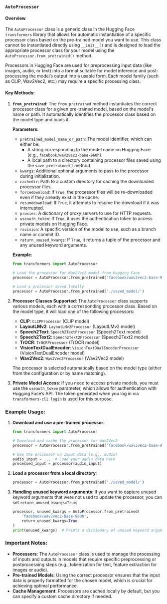 
### **`AutoProcessor`**
#### Overview
The `AutoProcessor` class is a generic class in the Hugging Face `transformers` library that allows for automatic instantiation of a specific processor class based on the pre-trained model you want to use. This class cannot be instantiated directly using `__init__()` and is designed to load the appropriate processor class for your model using the `AutoProcessor.from_pretrained()` method.

Processors in Hugging Face are used for preprocessing input data (like images, audio, or text) into a format suitable for model inference and post-processing the model’s output into a usable form. Each model family (such as CLIP, Wav2Vec2, etc.) may require a specific processing class.

#### Key Methods:
1. **`from_pretrained`**:
   The `from_pretrained` method instantiates the correct processor class for a given pre-trained model, based on the model's name or path. It automatically identifies the processor class based on the model type and loads it.

   **Parameters**:
   - `pretrained_model_name_or_path`: The model identifier, which can either be:
     - A string corresponding to the model name on Hugging Face (e.g., `facebook/wav2vec2-base-960h`).
     - A local path to a directory containing processor files saved using the `save_pretrained()` method.
   - `kwargs`: Additional optional arguments to pass to the processor during initialization.
   - `cachedir`: Path to a custom directory for caching the downloaded processor files.
   - `forcedownload`: If `True`, the processor files will be re-downloaded even if they already exist in the cache.
   - `resumedownload`: If `True`, it attempts to resume the download if it was interrupted.
   - `proxies`: A dictionary of proxy servers to use for HTTP requests.
   - `useauth_token`: If `True`, it uses the authentication token to access private models on Hugging Face.
   - `revision`: A specific version of the model to use, such as a branch name or commit ID.
   - `return_unused_kwargs`: If `True`, it returns a tuple of the processor and any unused keyword arguments.
   
   **Example**:
   ```python
   from transformers import AutoProcessor

   # Load the processor for Wav2Vec2 model from Hugging Face
   processor = AutoProcessor.from_pretrained('facebook/wav2vec2-base-960h')

   # Load a processor saved locally
   processor = AutoProcessor.from_pretrained('./saved_model/')
   ```

2. **Processor Classes Supported**:
   The `AutoProcessor` class supports various models, each with a corresponding processor class. Based on the model type, it will load one of the following processors:
   - **CLIP**: `CLIPProcessor` (CLIP model)
   - **LayoutLMv2**: `LayoutLMv2Processor` (LayoutLMv2 model)
   - **Speech2Text**: `Speech2TextProcessor` (Speech2Text model)
   - **Speech2Text2**: `Speech2Text2Processor` (Speech2Text2 model)
   - **TrOCR**: `TrOCRProcessor` (TrOCR model)
   - **VisionTextDualEncoder**: `VisionTextDualEncoderProcessor` (VisionTextDualEncoder model)
   - **Wav2Vec2**: `Wav2Vec2Processor` (Wav2Vec2 model)

   The processor is selected automatically based on the model type (either from the configuration or by name matching).

3. **Private Model Access**:
   If you need to access private models, you must use the `useauth_token` parameter, which allows for authentication with Hugging Face’s API. The token generated when you log in via `transformers-cli login` is used for this purpose.

### **Example Usage**:

1. **Download and use a pre-trained processor**:
   ```python
   from transformers import AutoProcessor

   # Download and cache the processor for Wav2Vec2
   processor = AutoProcessor.from_pretrained('facebook/wav2vec2-base-960h')

   # Use the processor on input data (e.g., audio)
   audio_input = ...  # Load your audio data here
   processed_input = processor(audio_input)
   ```

2. **Load a processor from a local directory**:
   ```python
   processor = AutoProcessor.from_pretrained('./saved_model/')
   ```

3. **Handling unused keyword arguments**:
   If you want to capture unused keyword arguments that were not used to update the processor, you can set `return_unused_kwargs=True`:
   ```python
   processor, unused_kwargs = AutoProcessor.from_pretrained(
       'facebook/wav2vec2-base-960h',
       return_unused_kwargs=True
   )
   print(unused_kwargs)  # Prints a dictionary of unused keyword arguments
   ```

### **Important Notes**:
- **Processors**: The `AutoProcessor` class is used to manage the processing of inputs and outputs in models that require specific preprocessing or postprocessing steps (e.g., tokenization for text, feature extraction for images or audio).
- **Pre-trained Models**: Using the correct processor ensures that the input data is properly formatted for the chosen model, which is crucial for achieving optimal performance.
- **Cache Management**: Processors are cached locally by default, but you can specify a custom cache directory if needed.
